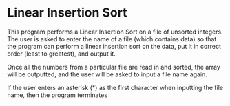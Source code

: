 # Linear Insertion Sort

This program performs a Linear Insertion Sort on a file of unsorted integers.
The user is asked to enter the name of a file (which contains data) so that the program
can perform a linear insertion sort on the data, put it in correct order (least to greatest), and output it.

Once all the numbers from a particular file are read in and sorted, the array will be outputted,
and the user will be asked to input a file name again.

If the user enters an asterisk (*) as the first character when inputting the file name,
then the program terminates
